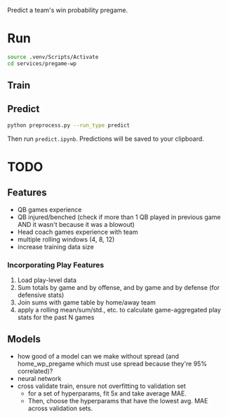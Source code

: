Predict a team's win probability pregame.

# Run

```bash
source .venv/Scripts/Activate
cd services/pregame-wp
```

## Train

## Predict
```bash
python preprocess.py --run_type predict
```

Then run `predict.ipynb`. Predictions will be saved to your clipboard.


# TODO

## Features
- QB games experience
- QB injured/benched (check if more than 1 QB played in previous game AND it wasn't because it was a blowout)
- Head coach games experience with team
- multiple rolling windows (4, 8, 12)
- increase training data size

### Incorporating Play Features
1. Load play-level data
2. Sum totals by game and by offense, and by game and by defense (for defensive stats)
3. Join sums with game table by home/away team
4. apply a rolling mean/sum/std., etc. to calculate game-aggregated play stats for the past N games

## Models
- how good of a model can we make without spread (and home_wp_pregame which must use spread because they're 95% correlated)?
- neural network
- cross validate train, ensure not overfitting to validation set
  - for a set of hyperparams, fit 5x and take average MAE.
  - Then, choose the hyperparams that have the lowest avg. MAE across validation sets.

